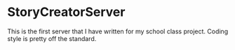 # StoryCreatorServer
This is the first server that I have written for my school class project. Coding style is pretty off the standard.
